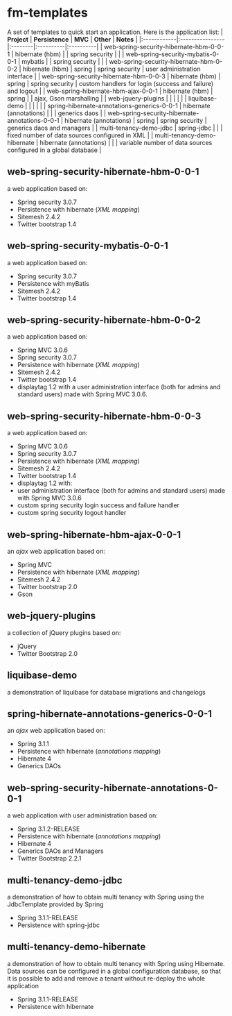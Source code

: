 # fm-templates #
A set of templates to quick start an application. Here is the application list:
| **Project** | **Persistence** | **MVC** | **Other** | **Notes** |
|:------------|:----------------|:--------|:----------|:----------|
| web-spring-security-hibernate-hbm-0-0-1 | hibernate (hbm) |         | spring security |           |
| web-spring-security-mybatis-0-0-1 | mybatis         |         | spring security |           |
| web-spring-security-hibernate-hbm-0-0-2 | hibernate (hbm) | spring  | spring security | user administration interface |
| web-spring-security-hibernate-hbm-0-0-3 | hibernate (hbm) | spring  | spring security | custom handlers for login (success and failure) and logout |
| web-spring-hibernate-hbm-ajax-0-0-1 | hibernate (hbm) | spring  |           | ajax, Gson marshalling |
| web-jquery-plugins |                 |         |           |           |
| liquibase-demo |                 |         |           |           |
| spring-hibernate-annotations-generics-0-0-1 | hibernate (annotations) |         |           | generics daos |
| web-spring-security-hibernate-annotations-0-0-1 | hibernate (annotations) | spring  | spring security | generics daos and managers |
| multi-tenancy-demo-jdbc | spring-jdbc     |         |           | fixed number of data sources configured in XML |
| multi-tenancy-demo-hibernate | hibernate (annotations) |         |           | variable number of data sources configured in a global database |


## web-spring-security-hibernate-hbm-0-0-1 ##
a web application based on:
  * Spring security 3.0.7
  * Persistence with hibernate (_XML mapping_)
  * Sitemesh 2.4.2
  * Twitter bootstrap 1.4

## web-spring-security-mybatis-0-0-1 ##
a web application based on:
  * Spring security 3.0.7
  * Persistence with myBatis
  * Sitemesh 2.4.2
  * Twitter bootstrap 1.4

## web-spring-security-hibernate-hbm-0-0-2 ##
a web application based on:
  * Spring MVC 3.0.6
  * Spring security 3.0.7
  * Persistence with hibernate (_XML mapping_)
  * Sitemesh 2.4.2
  * Twitter bootstrap 1.4
  * displaytag 1.2
with a user administration interface (both for admins and standard users) made with Spring MVC 3.0.6.

## web-spring-security-hibernate-hbm-0-0-3 ##
a web application based on:
  * Spring MVC 3.0.6
  * Spring security 3.0.7
  * Persistence with hibernate (_XML mapping_)
  * Sitemesh 2.4.2
  * Twitter bootstrap 1.4
  * displaytag 1.2
with:
  * user administration interface (both for admins and standard users) made with Spring MVC 3.0.6
  * custom spring security login success and failure handler
  * custom spring security logout handler

## web-spring-hibernate-hbm-ajax-0-0-1 ##
an _ajax_ web application based on:
  * Spring MVC
  * Persistence with hibernate (_XML mapping_)
  * Sitemesh 2.4.2
  * Twitter bootstrap 2.0
  * Gson

## web-jquery-plugins ##
a collection of jQuery plugins based on:
  * jQuery
  * Twitter Bootstrap 2.0

## liquibase-demo ##
a demonstration of liquibase for database migrations and changelogs

## spring-hibernate-annotations-generics-0-0-1 ##
an _ajax_ web application based on:
  * Spring 3.1.1
  * Persistence with hibernate (_annotations mapping_)
  * Hibernate 4
  * Generics DAOs

## web-spring-security-hibernate-annotations-0-0-1 ##
a web application with user administration based on:
  * Spring 3.1.2-RELEASE
  * Persistence with hibernate (_annotations mapping_)
  * Hibernate 4
  * Generics DAOs and Managers
  * Twitter Bootstrap 2.2.1

## multi-tenancy-demo-jdbc ##
a demonstration of how to obtain multi tenancy with Spring using the JdbcTemplate provided by Spring
  * Spring 3.1.1-RELEASE
  * Persistence with spring-jdbc

## multi-tenancy-demo-hibernate ##
a demonstration of how to obtain multi tenancy with Spring using Hibernate. Data sources can be configured in a global configuration database, so that it is possible to add and remove a tenant without re-deploy the whole application
  * Spring 3.1.1-RELEASE
  * Persistence with hibernate